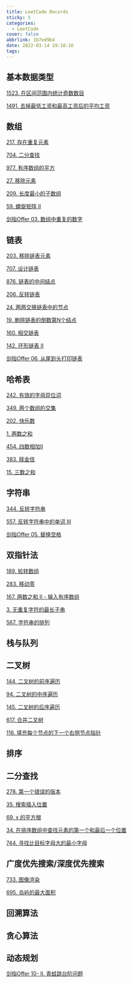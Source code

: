 ```yaml
---
title: LeetCode Records
sticky: 5
categories:
  - LeetCode
cover: false
abbrlink: 1b7ed9b4
date: 2022-03-14 19:18:16
tags:
---
```


[^_^]: 
    链接的基本构成：https://jiankychen.github.io/posts/文章的abbrlink


## 基本数据类型

[1523. 在区间范围内统计奇数数目](https://jiankychen.github.io/posts/933a3849)

[1491. 去掉最低工资和最高工资后的平均工资](https://jiankychen.github.io/posts/b3858f6e)


[^_^]: 
    算法： 动态规划、回溯算法、查找算法、搜索算法、贪心算法、分治算 法、位运算、双指针、排序、模拟、数学、……
    数据结构： 数组、栈、队列、字符串、链表、树、图、堆、哈希表、……



## 数组

[217. 存在重复元素](https://jiankychen.github.io/posts/2b0a159a)


[704. 二分查找](https://jiankychen.github.io/posts/4a298fcf)

[977. 有序数组的平方](https://jiankychen.github.io/posts/6864a963)

[27. 移除元素](https://jiankychen.github.io/posts/c425967e)

[209. 长度最小的子数组](https://jiankychen.github.io/posts/cfd138c6)

[59. 螺旋矩阵 II](https://jiankychen.github.io/posts/6b429da4)

[剑指Offer 03. 数组中重复的数字](https://jiankychen.github.io/posts/b5e5ca5b)


## 链表

[203. 移除链表元素](https://jiankychen.github.io/posts/c5f901bc)

[707. 设计链表](https://jiankychen.github.io/posts/f8927f54)

[876. 链表的中间结点](https://jiankychen.github.io/posts/ccf16d67)

[206. 反转链表](https://jiankychen.github.io/posts/7c5d77fa)

[24. 两两交换链表中的节点](https://jiankychen.github.io/posts/f84c47a9)

[19. 删除链表的倒数第N个结点](https://jiankychen.github.io/posts/bcf47f8f)

[160. 相交链表](https://jiankychen.github.io/posts/fd7c45a8)

[142. 环形链表 II](https://jiankychen.github.io/posts/fe4aea2)

[剑指Offer 06. 从尾到头打印链表](https://jiankychen.github.io/posts/3e7ca0d2)



## 哈希表

[242. 有效的字母异位词](https://jiankychen.github.io/posts/30250b0)

[349. 两个数组的交集](https://jiankychen.github.io/posts/c10e195a)

[202. 快乐数](https://jiankychen.github.io/posts/76ed881c)

[1. 两数之和](https://jiankychen.github.io/posts/3da9e18f)

[454. 四数相加II](https://jiankychen.github.io/posts/40552b28)

[383. 赎金信](https://jiankychen.github.io/posts/579713f1)

[15. 三数之和](https://jiankychen.github.io/posts/1b6e2437)

## 字符串
[344. 反转字符串](https://jiankychen.github.io/posts/d9baf118)

[557. 反转字符串中的单词 III](https://jiankychen.github.io/posts/e1635286)

[剑指Offer 05. 替换空格](https://jiankychen.github.io/posts/fff72920)



## 双指针法

[189. 轮转数组](https://jiankychen.github.io/posts/55ffda0f)

[283. 移动零](https://jiankychen.github.io/posts/35c387f3)

[167. 两数之和 II - 输入有序数组](https://jiankychen.github.io/posts/81250b8a)

[3. 无重复字符的最长子串](https://jiankychen.github.io/posts/3deb1e70)

[567. 字符串的排列](https://jiankychen.github.io/posts/9f11d9b)




## 栈与队列




## 二叉树

[144. 二叉树的前序遍历](https://jiankychen.github.io/posts/e85d694a)

[94. 二叉树的中序遍历](https://jiankychen.github.io/posts/e85d694a)

[145. 二叉树的后序遍历](https://jiankychen.github.io/posts/e85d694a)

[617. 合并二叉树](https://jiankychen.github.io/posts/113bbac)

[116. 填充每个节点的下一个右侧节点指针](https://jiankychen.github.io/posts/33b5a27e)



## 排序


## 二分查找

[278. 第一个错误的版本](https://jiankychen.github.io/posts/4cc2938)

[35. 搜索插入位置](https://jiankychen.github.io/posts/d91b6109)

[69. x 的平方根](https://jiankychen.github.io/posts/379f5d4c)

[34. 在排序数组中查找元素的第一个和最后一个位置](https://jiankychen.github.io/posts/a56851c5)

[744. 寻找比目标字母大的最小字母](https://jiankychen.github.io/posts/7e8f6f39)


## 广度优先搜索/深度优先搜索

[733. 图像渲染](https://jiankychen.github.io/posts/67cb564f)

[695. 岛屿的最大面积](https://jiankychen.github.io/posts/edd44cd5)


## 回溯算法




## 贪心算法



## 动态规划

[剑指Offer 10- II. 青蛙跳台阶问题](https://jiankychen.github.io/posts/a80d0031)



